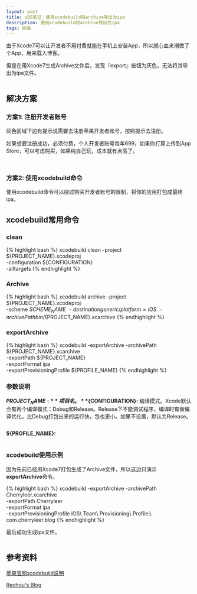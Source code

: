```yaml
---
layout: post
title: iOS笔记：使用xcodebuild将archive导出为ipa
description: 使用xcodebuild将archive导出为ipa
tags: 后端
---
```


由于Xcode7可以让开发者不用付费就能在手机上安装App，所以就心血来潮做了个App，用来载入博客。

但是在用Xcode7生成Archive文件后，发现『export』按钮为灰色，无法将其导出为ipa文件。

<p class="picture"><img alt="" src="{{site.qiniu_static}}/assets/img/2015-10-30/archives.jpg"/></p>

## **解决方案**

### **方案1: 注册开发者账号**

灰色区域下边有提示说需要去注册苹果开发者账号，按照提示去注册。

如果想要注册成功，必须付费，个人开发者账号每年699，如果你打算上传到App Store，可以考虑购买，如果纯自己玩，成本就有点高了。

<p class="picture"><img alt="" src="{{site.qiniu_static}}/assets/img/2015-10-30/enroll.jpg"/></p>

<p class="picture"><img alt="" src="{{site.qiniu_static}}/assets/img/2015-10-30/purchase.jpg"/></p>

### **方案2: 使用xcodebuild命令**

使用xcodebuild命令可以绕过购买开发者账号的限制，将你的应用打包成最终ipa。

## **xcodebuild常用命令**

### **clean**

{% highlight bash %}
xcodebuild clean -project ${PROJECT_NAME}.xcodeproj \
                 -configuration ${CONFIGURATION} \
                 -alltargets
{% endhighlight %}

### **Archive**

{% highlight bash %}
xcodebuild archive -project ${PROJECT_NAME}.xcodeproj \
                   -scheme ${SCHEME_NAME} \
                   -destination generic/platform=iOS \
                   -archivePath bin/${PROJECT_NAME}.xcarchive
{% endhighlight %}

### **exportArchive**

{% highlight bash %}
xcodebuild -exportArchive -archivePath ${PROJECT_NAME}.xcarchive \
                          -exportPath ${PROJECT_NAME} \
                          -exportFormat ipa \
                          -exportProvisioningProfile ${PROFILE_NAME}
{% endhighlight %}

### **参数说明**

**${PROJECT_NAME}:** 项目名。
**${CONFIGURATION}:** 编译模式。Xcode默认会有两个编译模式：Debug和Release。Release下不能调试程序，编译时有做编译优化，比Debug打包出来的运行快，包也更小。如果不设置，默认为Release。

<p class="picture"><img alt="" src="{{site.qiniu_static}}/assets/img/2015-10-30/configuration.jpg"/></p>

**${PROFILE_NAME}:**

<p class="picture"><img alt="" src="{{site.qiniu_static}}/assets/img/2015-10-30/profile.jpg"/></p>

### **xcodebuild使用示例**

因为先前已经用Xcode7打包生成了Archive文件，所以这边只演示**exportArchive**命令。

{% highlight bash %}
xcodebuild -exportArchive -archivePath Cherryleer.xcarchive \
                          -exportPath Cherryleer \
                          -exportFormat ipa \
                          -exportProvisioningProfile iOS\ Team\ Provisioning\ Profile:\ com.cherryleer.blog
{% endhighlight %}

最后成功生成ipa文件。
<p class="picture"><img alt="" src="{{site.qiniu_static}}/assets/img/2015-10-30/result.jpg"/></p>

## **参考资料**

[苹果官网xcodebuild说明](https://developer.apple.com/library/mac/documentation/Darwin/Reference/ManPages/man1/xcodebuild.1.html)

[Reohou's Blog](http://blog.reohou.com/how-to-export-ipa-from-archive-using-xcodebuild)